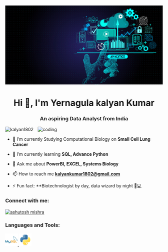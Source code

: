 ![logo](https://github.com/Kalyan1802/Kalyan1802/blob/main/data-analytics%20(1).jpg)
<h1 align="center">Hi 👋, I'm Yernagula kalyan Kumar</h1>
<h3 align="center">An aspiring Data Analyst from India</h3>
<img align="right" alt="coding" width="400" src="https://user-images.githubusercontent.com/55389276/140866485-8fb1c876-9a8f-4d6a-98dc-08c4981eaf70.gif">

<p align="left"> <img src="https://komarev.com/ghpvc/?username=kalyan1802&label=Profile%20views&color=0e75b6&style=flat" alt="kalyan1802" /> </p>

- 🔭 I’m currently Studying Computational Biology on **Small Cell Lung Cancer**

- 🌱 I’m currently learning **SQL, Advance Python**

- 💬 Ask me about **PowerBI, EXCEL, Systems Biology**

- 📫 How to reach me **kalyankumar1802@gmail.com**

- ⚡ Fun fact: **Biotechnologist by day, data wizard by night 🧬💻 

<h3 align="left">Connect with me:</h3>
<p align="left">
<a href="https://linkedin.com/in/kalyan-kumar-5bb29a170" target="blank"><img align="center" src="https://raw.githubusercontent.com/rahuldkjain/github-profile-readme-generator/master/src/images/icons/Social/linked-in-alt.svg" alt="ashutosh mishra" height="30" width="40" /></a>
</p>

<h3 align="left">Languages and Tools:</h3>
<p align="left"> <a href="https://www.mysql.com/" target="_blank" rel="noreferrer"> <img src="https://raw.githubusercontent.com/devicons/devicon/master/icons/mysql/mysql-original-wordmark.svg" alt="mysql" width="40" height="40"/> </a> <a href="https://www.python.org" target="_blank" rel="noreferrer"> <img src="https://raw.githubusercontent.com/devicons/devicon/master/icons/python/python-original.svg" alt="python" width="40" height="40"/> </a> </p>

